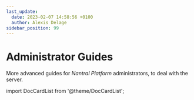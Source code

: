 ```yaml
---
last_update:
  date: 2023-02-07 14:58:56 +0100
  author: Alexis Delage
sidebar_position: 99
---
```


# Administrator Guides

More advanced guides for *Nantral Platform* administrators, to deal with
the server.

import DocCardList from '@theme/DocCardList';

<DocCardList />
